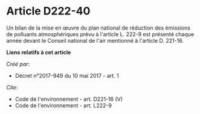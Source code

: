 # Article D222-40

Un bilan de la mise en œuvre du plan national de réduction des émissions de polluants atmosphériques prévu à l'article L.
222-9 est présenté chaque année devant le Conseil national de l'air mentionné à l'article D. 221-16.

**Liens relatifs à cet article**

_Créé par_:

  - Décret n°2017-949 du 10 mai 2017 - art. 1

_Cite_:

  - Code de l'environnement - art. D221-16 (V)
  - Code de l'environnement - art. L222-9
